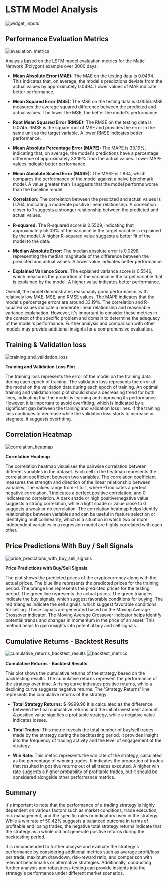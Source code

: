 # LSTM Model Analysis
![widget_inputs](widget_inputs.png)

## Performance Evaluation Metrics
![evaulation_metrics](evaluation_metrics.png)

Analysis based on the LSTM model evaluation metrics for the Matic Network (Polygon) example over 3000 days:

- **Mean Absolute Error (MAE):** The MAE on the testing data is 0.0494. This indicates that, on average, the model's predictions deviate from the actual values by approximately 0.0494. Lower values of MAE indicate better performance.

- **Mean Squared Error (MSE):** The MSE on the testing data is 0.0056. MSE measures the average squared difference between the predicted and actual values. The lower the MSE, the better the model's performance.

- **Root Mean Squared Error (RMSE):** The RMSE on the testing data is 0.0745. RMSE is the square root of MSE and provides the error in the same unit as the target variable. A lower RMSE indicates better performance.

- **Mean Absolute Percentage Error (MAPE):** The MAPE is 33.19%, indicating that, on average, the model's predictions have a percentage difference of approximately 33.19% from the actual values. Lower MAPE values indicate better performance.

- **Mean Absolute Scaled Error (MASE):** The MASE is 1.834, which compares the performance of the model against a naive benchmark model. A value greater than 1 suggests that the model performs worse than the baseline model.

- **Correlation:** The correlation between the predicted and actual values is 0.764, indicating a moderate positive linear relationship. A correlation closer to 1 suggests a stronger relationship between the predicted and actual values.

- **R-squared:** The R-squared score is 0.5509, indicating that approximately 55.09% of the variance in the target variable is explained by the model. A higher R-squared value suggests a better fit of the model to the data.

- **Median Absolute Error:** The median absolute error is 0.0298, representing the median magnitude of the difference between the predicted and actual values. A lower value indicates better performance.

- **Explained Variance Score:** The explained variance score is 0.5546, which measures the proportion of the variance in the target variable that is explained by the model. A higher value indicates better performance.

Overall, the model demonstrates reasonably good performance, with relatively low MAE, MSE, and RMSE values. The MAPE indicates that the model's percentage errors are around 33.19%. The correlation and R-squared values indicate a moderate linear relationship and reasonable variance explanation. However, it's important to consider these metrics in the context of the specific problem and domain to determine the adequacy of the model's performance. Further analysis and comparison with other models may provide additional insights for a comprehensive evaluation.

## Training & Validation loss
![training_and_validation_loss](training_and_validation_loss.png)

**Training and Validation Loss Plot**

The training loss represents the error of the model on the training data during each epoch of training.
The validation loss represents the error of the model on the validation data during each epoch of training.
An optimal training and validation loss plot should show a decreasing trend for both lines, indicating that the model is
learning and improving its performance.
However, it is important to avoid overfitting, which is indicated by a significant gap between the training and validation
loss lines.
If the training loss continues to decrease while the validation loss starts to increase or stagnate, it suggests overfitting.

## Correlation Heatmap
![correlation_heatmap](correlation_heatmap.png)

**Correlation Heatmap**

The correlation heatmap visualises the pairwise correlation between different variables in the dataset.
Each cell in the heatmap represents the correlation coefficient between two variables.
The correlation coefficient measures the strength and direction of the linear relationship between variables.
The values range from -1 to 1, where -1 indicates a perfect negative correlation, 1 indicates a perfect positive correlation,
and 0 indicates no correlation.
A dark shade or high positive/negative value suggests a strong correlation, while a light shade or value close to 0 suggests
a weak or no correlation.
The correlation heatmap helps identify relationships between variables and can be useful in feature selection or identifying
multicollinearity, which is a situation in which two or more independent variables in a regression model are highly correlated with each other.

## Price Predictions With Buy / Sell Signals
![price_predictions_with_buy_sell_signals](price_predictions_with_buy_sell_signals.png)

**Price Predictions with Buy/Sell Signals**

The plot shows the predicted prices of the cryptocurrency along with the actual prices.
The blue line represents the predicted prices for the training period.
The orange line represents the predicted prices for the testing period.
The green line represents the actual prices.
The green triangles indicate the buy signals, which suggest favorable conditions for buying.
The red triangles indicate the sell signals, which suggest favorable conditions for selling.
These signals are generated based on the Moving Average Crossover indicator.
The Moving Average Crossover indicator helps identify potential trends and changes in momentum in the price of an asset.
This method helps to gain insights into potential buy and sell signals.

## Cumulative Returns - Backtest Results
![cumulative_returns_backtest_results](cumulative_returns_backtest_results.png)
![backtest_metrics](backtest_metrics.png)

**Cumulative Returns - Backtest Results**

This plot shows the cumulative returns of the strategy based on the backtesting results.
The cumulative returns represent the performance of the strategy over time.
A rising curve indicates positive returns, while a declining curve suggests negative returns.
The 'Strategy Returns' line represents the cumulative returns of the strategy.

- **Total Strategy Returns:** $-9999.96
It is calculated as the difference between the final cumulative returns and the initial investment amount.
A positive value signifies a profitable strategy, while a negative value indicates losses.

- **Total Trades:** This metric reveals the total number of buy/sell trades made by the strategy during the backtesting period.
It provides insight into the frequency of trading activity and the level of engagement of the strategy.

- **Win Rate:** This metric represents the win rate of the strategy, calculated as the percentage of winning trades.
It indicates the proportion of trades that resulted in positive returns out of all trades executed.
A higher win rate suggests a higher probability of profitable trades, but it should be considered alongside other performance metrics.

## Summary

It's important to note that the performance of a trading strategy is highly dependent on various factors such as market conditions, trade execution, risk management, and the specific rules or indicators used in the strategy. While a win rate of 50.42% suggests a balanced outcome in terms of profitable and losing trades, the negative total strategy returns indicate that the strategy as a whole did not generate positive returns during the backtesting period.

It is recommended to further analyse and evaluate the strategy's performance by considering additional metrics such as average profit/loss per trade, maximum drawdown, risk-reward ratio, and comparison with relevant benchmarks or alternative strategies. Additionally, conducting further analysis and robustness testing can provide insights into the strategy's performance under different market scenarios.

